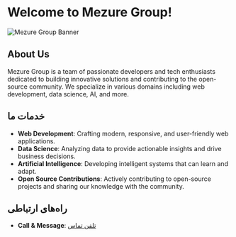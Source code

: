 # Welcome to Mezure Group!

![Mezure Group Banner](https://mezure.ir/wp-content/uploads/2024/11/Logo200.png#274)

## About Us

Mezure Group is a team of passionate developers and tech enthusiasts dedicated to building innovative solutions and contributing to the open-source community. We specialize in various domains including web development, data science, AI, and more.


## خدمات ما

- **Web Development**: Crafting modern, responsive, and user-friendly web applications.
- **Data Science**: Analyzing data to provide actionable insights and drive business decisions.
- **Artificial Intelligence**: Developing intelligent systems that can learn and adapt.
- **Open Source Contributions**: Actively contributing to open-source projects and sharing our knowledge with the community.

## راه‌های ارتباطی

- **Call & Message**: [تلفن تماس](tel:09125439836)
